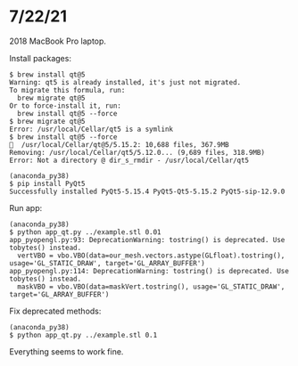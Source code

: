 # 7/22/21

2018 MacBook Pro laptop. 

Install packages:

    $ brew install qt@5
    Warning: qt5 is already installed, it's just not migrated.
    To migrate this formula, run:
      brew migrate qt@5
    Or to force-install it, run:
      brew install qt@5 --force
    $ brew migrate qt@5
    Error: /usr/local/Cellar/qt5 is a symlink
    $ brew install qt@5 --force
    🍺  /usr/local/Cellar/qt@5/5.15.2: 10,688 files, 367.9MB
    Removing: /usr/local/Cellar/qt5/5.12.0... (9,689 files, 318.9MB)
    Error: Not a directory @ dir_s_rmdir - /usr/local/Cellar/qt5
    
    (anaconda_py38)
    $ pip install PyQt5
    Successfully installed PyQt5-5.15.4 PyQt5-Qt5-5.15.2 PyQt5-sip-12.9.0


Run app:

    (anaconda_py38)
    $ python app_qt.py ../example.stl 0.01
    app_pyopengl.py:93: DeprecationWarning: tostring() is deprecated. Use tobytes() instead.
      vertVBO = vbo.VBO(data=our_mesh.vectors.astype(GLfloat).tostring(), usage='GL_STATIC_DRAW', target='GL_ARRAY_BUFFER')
    app_pyopengl.py:114: DeprecationWarning: tostring() is deprecated. Use tobytes() instead.
      maskVBO = vbo.VBO(data=maskVert.tostring(), usage='GL_STATIC_DRAW', target='GL_ARRAY_BUFFER')

Fix deprecated methods:

    (anaconda_py38)
    $ python app_qt.py ../example.stl 0.1

Everything seems to work fine.